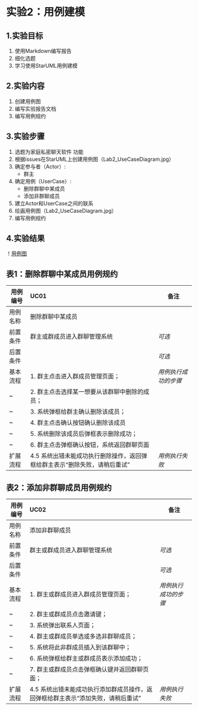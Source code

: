 
# 实验2：用例建模
## 1.实验目标

1. 使用Markdown编写报告
2. 细化选题
3. 学习使用StarUML用例建模

## 2.实验内容
1. 创建用例图
2. 编写实验报告文档
3. 编写用例规约
## 3.实验步骤
1. 选题为家庭私密聊天软件
    功能
2. 根据issues在StarUML上创建用例图（Lab2_UseCaseDiagram.jpg）
3. 确定参与者（Actor）:  
      - 群主   
4. 确定用例（UserCase）:   
      - 删除群聊中某成员
      - 添加非群聊成员
5. 建立Actor和UserCase之间的联系
6. 绘画用例图（Lab2_UseCaseDiagram.jpg）
7. 编写用例规约

## 4.实验结果
！[用例图](Lab2_UseCaseDiagram.jpg)
## 表1：删除群聊中某成员用例规约  

用例编号  | UC01 | 备注  
-|:-|-  
用例名称  | 删除群聊中某成员  |   
前置条件  |  群主或群成员进入群聊管理系统   | *可选*   
后置条件  |    | *可选*   
基本流程  | 1. 群主点击进入群成员管理页面；  |*用例执行成功的步骤*    
~| 2. 群主点击选择某一想要从该群聊中删除的成员；  |   
~| 3. 系统弹框给群主确认删除该成员；  |
~| 4. 群主点击确认按钮确认删除该成员
~| 5. 系统删除该成员后弹框表示删除成功；  |   
~| 6. 群主点击弹框确认按钮，系统返回群聊页面 |
扩展流程  |4.5 系统出错未能成功执行删除操作，返回弹框给群主表示“删除失败，请稍后重试” |*用例执行失败* 


## 表2：添加非群聊成员用例规约  

用例编号  | UC02 | 备注  
-|:-|-  
用例名称  | 添加非群聊成员  |   
前置条件  |  群主或群成员进入群聊管理系统  | *可选*   
后置条件  |    | *可选*   
基本流程  | 1. 群主或群成员进入群成员管理页面；  |*用例执行成功的步骤*    
~| 2. 群主或群成员点击邀请键；  |   
~| 3. 系统弹出联系人页面；  |   
~| 4. 群主或群成员单选或多选非群聊成员；  |   
~| 5. 系统将此非群成员插入到该群聊中； |  
~| 6. 系统弹框给群主或群成员表示添加成功；|
~| 7. 群主或群成员点击弹框确认键并返回群聊页面；|
扩展流程  |4.5 系统出错未能成功执行添加群成员操作，返回弹框给群主表示“添加失败，请稍后重试” |*用例执行失败*    

